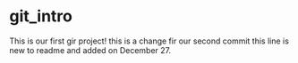 # git_intro
This is our first gir project!
this is a change fir our second commit
this line is new to readme and added on December 27.
